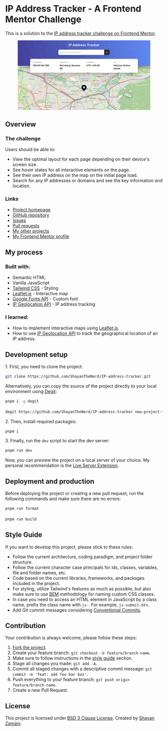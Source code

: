 <h1>IP Address Tracker - A Frontend Mentor Challenge</h1>

<p>
   This is a solution to the <a href="https://www.frontendmentor.io/challenges/ip-address-tracker-I8-0yYAH0">IP address tracker challenge on Frontend Mentor</a>.
</p>
<figure>
   <img src="https://github.com/ShayanTheNerd/IP-address-tracker/blob/main/og-img.webp" alt="IP Address Tracker preview" />
</figure>

<h2>Overview</h2>
<h3>The challenge</h3>
<p>Users should be able to:</p>
<ul>
   <li>View the optimal layout for each page depending on their device's screen size.</li>
   <li>See hover states for all interactive elements on the page.</li>
   <li>See their own IP address on the map on the initial page load.</li>
   <li>Search for any IP addresses or domains and see the key information and location.</li>
</ul>

<h3>Links</h3>
<ul>
   <li>
      <a href="https://shayanthenerd.github.io/IP-address-tracker">Project homepage</a>
   </li>
   <li>
      <a href="https://github.com/ShayanTheNerd/IP-address-tracker">GitHub repository</a>
   </li>
   <li>
      <a href="https://github.com/ShayanTheNerd/IP-address-tracker/issues">Issues</a>
   </li>
   <li>
      <a href="https://github.com/ShayanTheNerd/IP-address-tracker/pulls">Pull requests</a>
   </li>
   <li>
      <a href="https://github.com/ShayanTheNerd?tab=repositories">My other projects</a>
   </li>
   <li>
      <a href="https://www.frontendmentor.io/profile/ShayanTheNerd">My Frontend Mentor profile</a>
   </li>
</ul>

<h2>My process</h2>
<h3>Built with:</h3>
<ul>
   <li>Semantic HTML</li>
   <li>Vanilla JavaScript</li>
   <li>
      <a href="https://tailwindcss.com">Tailwind CSS</a> - Styling
   </li>
   <li>
      <a href="https://leafletjs.com">Leaflet.js</a> - Interactive map
   </li>
   <li>
      <a href="https://fonts.google.com">Google Fonts API</a> - Custom font
   </li>
   <li>
      <a href="https://geo.ipify.org">IP Geolocation API</a> - IP address tracking
   </li>
</ul>

<h3>I learned:</h3>
<ul>
   <li>How to implement interactive maps using <a href="https://leafletjs.com">Leaflet.js</a>.</li>
   <li>How to use <a href="https://geo.ipify.org">IP Geolocation API</a> to track the geographical location of an IP address.</li>
</ul>

<h2>Development setup</h2>
<p>1. First, you need to clone the project:</p>

```sh
git clone https://github.com/ShayanTheNerd/IP-address-tracker.git
```

<p>
   Alternatively, you can copy the source of the project directly to your local environment using <a href="https://github.com/Rich-Harris/degit">Degit</a>:
</p>

```sh
pnpm i -g degit

degit https://github.com/ShayanTheNerd/IP-address-tracker new-project-folder
```

<p>2. Then, install required packages:</p>

```sh
pnpm i
```

<p>3. Finally, run the <code>dev</code> script to start the dev server:</p>

```sh
pnpm run dev
```

<p>Now, you can preview the project on a local server of your choice. My personal recommendation is the <a href="https://marketplace.visualstudio.com/items?itemName=ritwickdey.LiveServer">Live Server Extension</a>.</p>

<h2>Deployment and production</h2>
<p>Before deploying the project or creating a new pull request, run the following commands and make sure there are no errors:</p>

```sh
pnpm run format

pnpm run build
```

<h2>Style Guide</h2>
<p>If you want to develop this project, please stick to these rules:</p>
<ul>
   <li>Follow the current architecture, coding paradigm, and project folder structure.</li>
   <li>Follow the current character case principals for ids, classes, variables, file and folder names, etc.</li>
   <li>Code based on the current libraries, frameworks, and packages included in the project.</li>
   <li>For styling, utilize Tailwind's features as much as possible, but also make sure to use <a href="https://getbem.com">BEM</a> methodology for naming custom CSS classes.</li>
   <li>In case you need to access an HTML element in JavaScript by a class name, prefix the class name with <code>js-</code>. For example, <code>js-submit-btn</code>.</li>
   <li>Add Git commit messages considering <a href="https://www.conventionalcommits.org">Conventional Commits</a>.</li>
</ul>

<h2>Contribution</h2>
<p>Your contribution is always welcome, please follow these steps:</p>
<ol>
   <li>
      <a href="https://github.com/ShayanTheNerd/IP-address-tracker/fork">Fork the project</a>.
   </li>
   <li>Create your feature branch: <code>git checkout -b feature/branch-name</code>.</li>
   <li>Make sure to follow instructions in the <a href="https://github.com/ShayanTheNerd/IP-address-tracker#style-guide">style guide</a> section.</li>
   <li>Stage all changes you made: <code>git add -A</code>.</li>
   <li>Commit all staged changes with a descriptive commit message: <code>git commit -m 'feat: add foo bar baz'</code>.</li>
   <li>Push everything to your feature branch: <code>git push origin feature/branch-name</code>.</li>
   <li>Create a new Pull Request.</li>
</ol>

<h2>License</h2>
<p>
   This project is licensed under <a href="https://github.com/ShayanTheNerd/IP-address-tracker/blob/main/LICENSE.md">BSD 3 Clause License</a>. Created by <a href="https://shayan-zamani.me">Shayan Zamani</a>.
</p>
